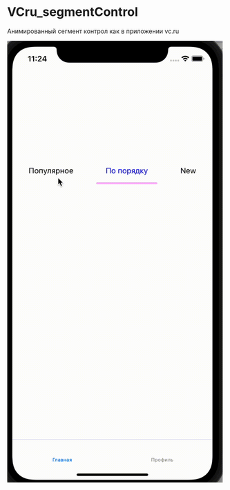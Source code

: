 # VCru_segmentControl
Анимированный сегмент контрол как в приложении vc.ru

![Alt Text](https://github.com/maxx48lip/VCru_segmentControl/blob/main/Запись_экрана_2021-09-17_в_11.23.54.gif)
